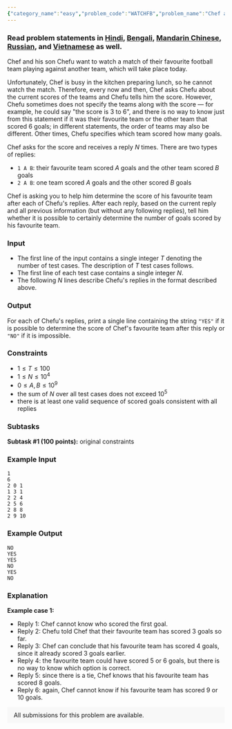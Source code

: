 ```yaml
---
{"category_name":"easy","problem_code":"WATCHFB","problem_name":"Chef and Football Match","problemComponents":{"constraints":"","constraintsState":false,"subtasks":"","subtasksState":false,"inputFormat":"","inputFormatState":false,"outputFormat":"","outputFormatState":false,"sampleTestCases":{"0":{"id":1,"input":"1\r\n6\r\n2 0 1\r\n1 3 1\r\n2 2 4\r\n2 5 6\r\n2 8 8\r\n2 9 10","output":"NO\r\nYES\r\nYES\r\nNO\r\nYES\r\nNO","explanation":"**Example case 1:**\r\n- Reply 1: Chef cannot know who scored the first goal.\r\n- Reply 2: Chefu told Chef that their favourite team has scored $3$ goals so far.\r\n- Reply 3: Chef can conclude that his favourite team has scored $4$ goals, since it already scored $3$ goals earlier.\r\n- Reply 4: the favourite team could have scored $5$ or $6$ goals, but there is no way to know which option is correct.\r\n- Reply 5: since there is a tie, Chef knows that his favourite team has scored $8$ goals.\r\n- Reply 6: again, Chef cannot know if his favourite team has scored $9$ or $10$ goals.","isDeleted":false}}},"video_editorial_url":"","languages_supported":{"0":"CPP14","1":"C","2":"JAVA","3":"PYTH 3.6","4":"PYTH","5":"PYP3","6":"CS2","7":"ADA","8":"PYPY","9":"TEXT","10":"PAS fpc","11":"NODEJS","12":"RUBY","13":"PHP","14":"GO","15":"HASK","16":"TCL","17":"PERL","18":"SCALA","19":"LUA","20":"kotlin","21":"BASH","22":"JS","23":"LISP sbcl","24":"rust","25":"PAS gpc","26":"BF","27":"CLOJ","28":"R","29":"D","30":"CAML","31":"FORT","32":"ASM","33":"swift","34":"FS","35":"WSPC","36":"LISP clisp","37":"SQL","38":"SCM guile","39":"PERL6","40":"ERL","41":"CLPS","42":"ICK","43":"NICE","44":"PRLG","45":"ICON","46":"COB","47":"SCM chicken","48":"PIKE","49":"SCM qobi","50":"ST","51":"NEM"},"max_timelimit":1,"source_sizelimit":50000,"problem_author":"kingofnumbers","problem_tester":null,"date_added":"26-09-2019","tags":{"0":"deadwing97","1":"kingofnumbers","2":"ltime76"},"problem_difficulty_level":"Easy","best_tag":"","editorial_url":"https://discuss.codechef.com/problems/WATCHFB","time":{"view_start_date":1569690002,"submit_start_date":1569690002,"visible_start_date":1569690002,"end_date":1735669800},"is_direct_submittable":false,"problemDiscussURL":"https://discuss.codechef.com/search?q=WATCHFB","is_proctored":false,"visitedContests":{},"layout":"problem"}
---
```

### Read problem statements in [Hindi](https://www.codechef.com/download/translated/LTIME76/hindi/WATCHFB.pdf), [Bengali](https://www.codechef.com/download/translated/LTIME76/bengali/WATCHFB.pdf), [Mandarin Chinese](https://www.codechef.com/download/translated/LTIME76/mandarin/WATCHFB.pdf), [Russian](https://www.codechef.com/download/translated/LTIME76/russian/WATCHFB.pdf), and [Vietnamese](https://www.codechef.com/download/translated/LTIME76/vietnamese/WATCHFB.pdf) as well.

Chef and his son Chefu want to watch a match of their favourite football team playing against another team, which will take place today.

Unfortunately, Chef is busy in the kitchen preparing lunch, so he cannot watch the match. Therefore, every now and then, Chef asks Chefu about the current scores of the teams and Chefu tells him the score. However, Chefu sometimes does not specify the teams along with the score — for example, he could say "the score is 3 to 6", and there is no way to know just from this statement if it was their favourite team or the other team that scored 6 goals; in different statements, the order of teams may also be different. Other times, Chefu specifies which team scored how many goals.

Chef asks for the score and receives a reply $N$ times. There are two types of replies:
- `1 A B`: their favourite team scored $A$ goals and the other team scored $B$ goals
- `2 A B`: one team scored $A$ goals and the other scored $B$ goals

Chef is asking you to help him determine the score of his favourite team after each of Chefu's replies. After each reply, based on the current reply and all previous information (but without any following replies), tell him whether it is possible to certainly determine the number of goals scored by his favourite team.

### Input
- The first line of the input contains a single integer $T$ denoting the number of test cases. The description of $T$ test cases follows.
- The first line of each test case contains a single integer $N$.
- The following $N$ lines describe Chefu's replies in the format described above.

### Output
For each of Chefu's replies, print a single line containing the string `"YES"` if it is possible to determine the score of Chef's favourite team after this reply or `"NO"` if it is impossible.

### Constraints
- $1 \le T \le 100$
- $1 \le N \le 10^4$
- $0 \le A, B \le 10^9$
- the sum of $N$ over all test cases does not exceed $10^5$
- there is at least one valid sequence of scored goals consistent with all replies

### Subtasks
**Subtask #1 (100 points):** original constraints

### Example Input
```
1
6
2 0 1
1 3 1
2 2 4
2 5 6
2 8 8
2 9 10
```

### Example Output
```
NO
YES
YES
NO
YES
NO
```

### Explanation
**Example case 1:**
- Reply 1: Chef cannot know who scored the first goal.
- Reply 2: Chefu told Chef that their favourite team has scored $3$ goals so far.
- Reply 3: Chef can conclude that his favourite team has scored $4$ goals, since it already scored $3$ goals earlier.
- Reply 4: the favourite team could have scored $5$ or $6$ goals, but there is no way to know which option is correct.
- Reply 5: since there is a tie, Chef knows that his favourite team has scored $8$ goals.
- Reply 6: again, Chef cannot know if his favourite team has scored $9$ or $10$ goals.

<aside style='background: #f8f8f8;padding: 10px 15px;'><div>All submissions for this problem are available.</div></aside>